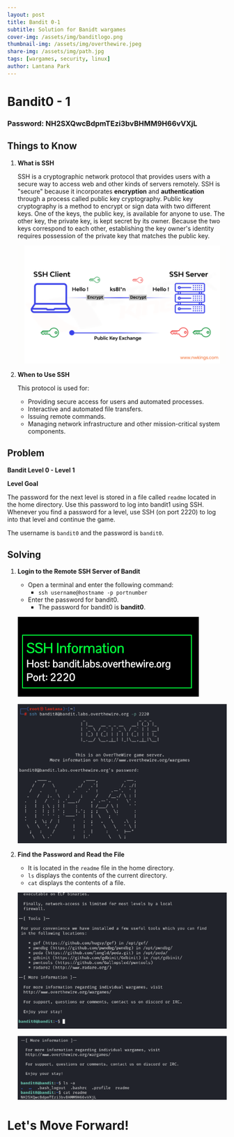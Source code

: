 ```yaml
---
layout: post
title: Bandit 0-1
subtitle: Solution for Banidt wargames
cover-img: /assets/img/banditlogo.png
thumbnail-img: /assets/img/overthewire.jpeg
share-img: /assets/img/path.jpg
tags: [wargames, security, linux]
author: Lantana Park
---
```


# Bandit0 - 1

### Password: NH2SXQwcBdpmTEzi3bvBHMM9H66vVXjL

## Things to Know

1. **What is SSH**

   SSH is a cryptographic network protocol that provides users with a secure way to access web and other kinds of servers remotely. SSH is "secure" because it incorporates **encryption** and **authentication** through a process called public key cryptography. Public key cryptography is a method to encrypt or sign data with two different keys. One of the keys, the public key, is available for anyone to use. The other key, the private key, is kept secret by its owner. Because the two keys correspond to each other, establishing the key owner's identity requires possession of the private key that matches the public key.

   ![Network Components](/assets/img/bandit0-1/Network-Components-54-min-1024x576.png)

2. **When to Use SSH**

   This protocol is used for:

   - Providing secure access for users and automated processes.
   - Interactive and automated file transfers.
   - Issuing remote commands.
   - Managing network infrastructure and other mission-critical system components.

## Problem

**Bandit Level 0 - Level 1**

**Level Goal**

The password for the next level is stored in a file called `readme` located in the home directory. Use this password to log into bandit1 using SSH. Whenever you find a password for a level, use SSH (on port 2220) to log into that level and continue the game.

The username is `bandit0` and the password is `bandit0`.

## Solving

1. **Login to the Remote SSH Server of Bandit**

   - Open a terminal and enter the following command:
     - `ssh username@hostname -p portnumber`
   - Enter the password for bandit0.
     - The password for bandit0 is **bandit0**.

   ![SSH Login Prompt](/assets/img/bandit0-1/Screenshot%202024-02-12%20at%2010.11.41.png)

   ![SSH Login Successful](/assets/img/bandit0-1/Screenshot%202024-02-12%20at%2009.38.59.png)

2. **Find the Password and Read the File**

   - It is located in the `readme` file in the home directory.
   - `ls` displays the contents of the current directory.
   - `cat` displays the contents of a file.

   ![List Directory Contents](/assets/img/bandit0-1/Screenshot%202024-02-12%20at%2009.39.23.png)

   ![Read File Contents](/assets/img/bandit0-1/Screenshot%202024-02-12%20at%2009.40.22.png)



# Let's Move Forward!
